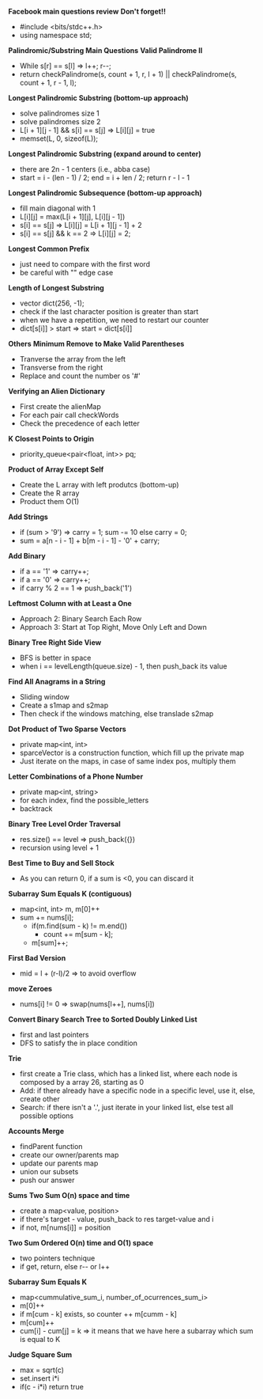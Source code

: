 **Facebook main questions review**
**Don't forget!!**
- #include <bits/stdc++.h>
- using namespace std;

**Palindromic/Substring Main Questions**
**Valid Palindrome II**
- While s[r] == s[l] => l++; r--;
- return checkPalindrome(s, count + 1, r, l + 1) || checkPalindrome(s, count + 1, r - 1, l);
  
**Longest Palindromic Substring (bottom-up approach)** 
- solve palindromes size 1
- solve palindromes size 2
- L[i + 1][j - 1] && s[i] == s[j] => L[i][j] = true
- memset(L, 0, sizeof(L));

**Longest Palindromic Substring (expand around to center)**
- there are 2n - 1 centers (i.e., abba case)
- start = i - (len - 1) / 2; end = i + len / 2; return r - l - 1

**Longest Palindromic Subsequence (bottom-up approach)**
- fill main diagonal with 1 
- L[i][j] = max(L[i + 1][j], L[i][j - 1])
- s[i] == s[j] => L[i][j] = L[i + 1][j - 1] + 2
- s[i] == s[j] && k == 2 => L[i][j] = 2;
  
**Longest Common Prefix**
- just need to compare with the first word
- be careful with "" edge case

**Length of Longest Substring**
- vector<int> dict(256, -1);
- check if the last character position is greater than start
- when we have a repetition, we need to restart our counter
- dict[s[i]] > start => start = dict[s[i]]

**Others**
**Minimum Remove to Make Valid Parentheses**
- Tranverse the array from the left
- Transverse from the right
- Replace and count the number os '#'

**Verifying an Alien Dictionary**
- First create the alienMap
- For each pair call checkWords
- Check the precedence of each letter

**K Closest Points to Origin**
- priority_queue<pair<float, int>> pq;

**Product of Array Except Self**
- Create the L array with left produtcs (bottom-up)
- Create the R array
- Product them O(1)

**Add Strings**
- if (sum > '9') => carry = 1; sum -= 10 else carry = 0;
- sum = a[n - i - 1] + b[m - i - 1] - '0' + carry;

**Add Binary**
- if a == '1' => carry++;
- if a == '0' => carry++;
- if carry % 2 == 1 => push_back('1')

**Leftmost Column with at Least a One**
- Approach 2: Binary Search Each Row
- Approach 3: Start at Top Right, Move Only Left and Down

**Binary Tree Right Side View**
- BFS is better in space
- when i == levelLength(queue.size) - 1, then push_back its value

**Find All Anagrams in a String**
- Sliding window
- Create a s1map and s2map
- Then check if the windows matching, else translade s2map

**Dot Product of Two Sparse Vectors**
- private map<int, int>
- sparceVector is a construction function, which fill up the private map
- Just iterate on the maps, in case of same index pos, multiply them

**Letter Combinations of a Phone Number**
- private map<int, string>
- for each index, find the possible_letters
- backtrack

**Binary Tree Level Order Traversal**
- res.size() == level => push_back({})
- recursion using level + 1

**Best Time to Buy and Sell Stock**
- As you can return 0, if a sum is <0, you can discard it

**Subarray Sum Equals K (contiguous)**
- map<int, int> m, m[0]++
- sum += nums[i];
  - if(m.find(sum - k) != m.end())
    - count += m[sum - k];
  - m[sum]++;

**First Bad Version**
- mid = l + (r-l)/2 => to avoid overflow

**move Zeroes**
- nums[i] != 0 => swap(nums[l++], nums[i])

**Convert Binary Search Tree to Sorted Doubly Linked List**
- first and last pointers
- DFS to satisfy the in place condition

**Trie**
- first create a Trie class, which has a linked list, where each node is composed by a array 26, starting as 0
- Add: if there already have a specific node in a specific level, use it, else, create other
- Search: if there isn't a '.', just iterate in your linked list, else test all possible options

**Accounts Merge**
- findParent function
- create our owner/parents map
- update our parents map
- union our subsets
- push our answer

**Sums**
**Two Sum O(n) space and time**
- create a map<value, position>
- if there's target - value, push_back to res target-value and i
- if not, m[nums[i]] = position

**Two Sum Ordered O(n) time and O(1) space**
- two pointers technique
- if get, return, else r-- or l++

**Subarray Sum Equals K**
- map<cummulative_sum_i, number_of_ocurrences_sum_i>
- m[0]++
- if m[cum - k] exists, so counter ++ m[cumm - k]
- m[cum]++
- cum[i] - cum[j] = k => it means that we have here a subarray which sum is equal to K

**Judge Square Sum**
- max = sqrt(c)
- set.insert i*i
- if(c - i*i) return true